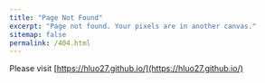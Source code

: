 ```yaml
---
title: "Page Not Found"
excerpt: "Page not found. Your pixels are in another canvas."
sitemap: false
permalink: /404.html
---
```


Please visit [https://hluo27.github.io/](https://hluo27.github.io/)

<script type="text/javascript">
  var GOOG_FIXURL_LANG = 'en';
  var GOOG_FIXURL_SITE = '{{ site.url }}'
</script>
<script type="text/javascript"
  src="//linkhelp.clients.google.com/tbproxy/lh/wm/fixurl.js">
</script>
